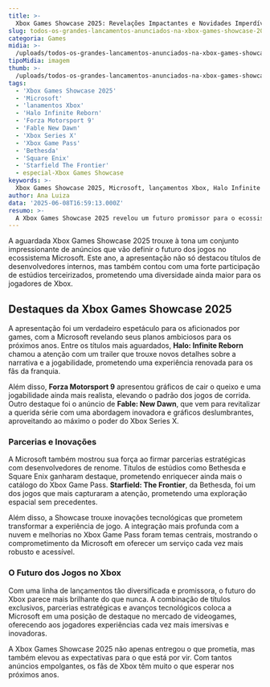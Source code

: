 ```yaml
---
title: >-
  Xbox Games Showcase 2025: Revelações Impactantes e Novidades Imperdíveis
slug: todos-os-grandes-lancamentos-anunciados-na-xbox-games-showcase-2025
categoria: Games
midia: >-
  /uploads/todos-os-grandes-lancamentos-anunciados-na-xbox-games-showcase-2025-thumb.webp
tipoMidia: imagem
thumb: >-
  /uploads/todos-os-grandes-lancamentos-anunciados-na-xbox-games-showcase-2025-thumb.webp
tags:
  - 'Xbox Games Showcase 2025'
  - 'Microsoft'
  - 'lanamentos Xbox'
  - 'Halo Infinite Reborn'
  - 'Forza Motorsport 9'
  - 'Fable New Dawn'
  - 'Xbox Series X'
  - 'Xbox Game Pass'
  - 'Bethesda'
  - 'Square Enix'
  - 'Starfield The Frontier'
  - especial-Xbox Games Showcase
keywords: >-
  Xbox Games Showcase 2025, Microsoft, lançamentos Xbox, Halo Infinite Reborn, Forza Motorsport 9, Fable New Dawn, Xbox Series X, Xbox Game Pass, Bethesda, Square Enix, Starfield The Frontier
author: Ana Luiza
data: '2025-06-08T16:59:13.000Z'
resumo: >-
  A Xbox Games Showcase 2025 revelou um futuro promissor para o ecossistema da Microsoft com lançamentos aguardados e surpresas de grandes desenvolvedores. Saiba tudo sobre os anúncios que vão moldar o cenário dos games nos próximos anos.
---
```


A aguardada Xbox Games Showcase 2025 trouxe à tona um conjunto impressionante de anúncios que vão definir o futuro dos jogos no ecossistema Microsoft. Este ano, a apresentação não só destacou títulos de desenvolvedores internos, mas também contou com uma forte participação de estúdios terceirizados, prometendo uma diversidade ainda maior para os jogadores de Xbox. 

## Destaques da Xbox Games Showcase 2025

A apresentação foi um verdadeiro espetáculo para os aficionados por games, com a Microsoft revelando seus planos ambiciosos para os próximos anos. Entre os títulos mais aguardados, **Halo: Infinite Reborn** chamou a atenção com um trailer que trouxe novos detalhes sobre a narrativa e a jogabilidade, prometendo uma experiência renovada para os fãs da franquia. 

Além disso, **Forza Motorsport 9** apresentou gráficos de cair o queixo e uma jogabilidade ainda mais realista, elevando o padrão dos jogos de corrida. Outro destaque foi o anúncio de **Fable: New Dawn**, que vem para revitalizar a querida série com uma abordagem inovadora e gráficos deslumbrantes, aproveitando ao máximo o poder do Xbox Series X.

### Parcerias e Inovações

A Microsoft também mostrou sua força ao firmar parcerias estratégicas com desenvolvedores de renome. Títulos de estúdios como Bethesda e Square Enix ganharam destaque, prometendo enriquecer ainda mais o catálogo do Xbox Game Pass. **Starfield: The Frontier**, da Bethesda, foi um dos jogos que mais capturaram a atenção, prometendo uma exploração espacial sem precedentes.

Além disso, a Showcase trouxe inovações tecnológicas que prometem transformar a experiência de jogo. A integração mais profunda com a nuvem e melhorias no Xbox Game Pass foram temas centrais, mostrando o comprometimento da Microsoft em oferecer um serviço cada vez mais robusto e acessível.

### O Futuro dos Jogos no Xbox

Com uma linha de lançamentos tão diversificada e promissora, o futuro do Xbox parece mais brilhante do que nunca. A combinação de títulos exclusivos, parcerias estratégicas e avanços tecnológicos coloca a Microsoft em uma posição de destaque no mercado de videogames, oferecendo aos jogadores experiências cada vez mais imersivas e inovadoras.

A Xbox Games Showcase 2025 não apenas entregou o que prometia, mas também elevou as expectativas para o que está por vir. Com tantos anúncios empolgantes, os fãs de Xbox têm muito o que esperar nos próximos anos.